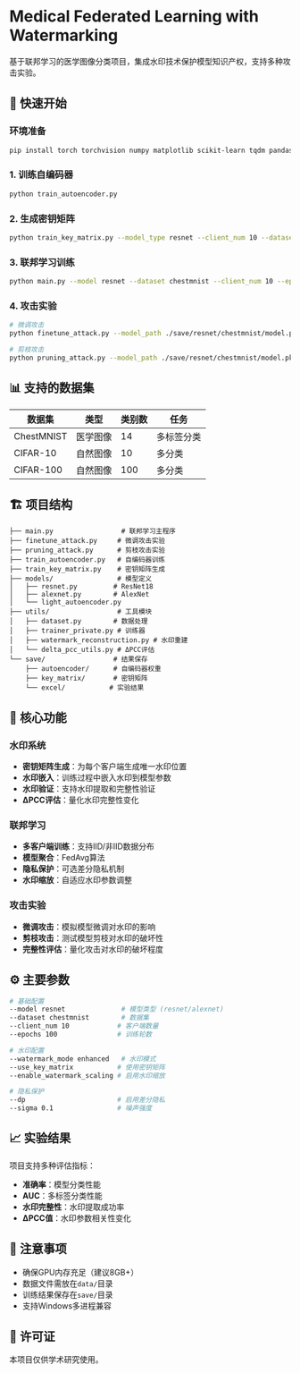 # Medical Federated Learning with Watermarking

基于联邦学习的医学图像分类项目，集成水印技术保护模型知识产权，支持多种攻击实验。

## 🚀 快速开始

### 环境准备
```bash
pip install torch torchvision numpy matplotlib scikit-learn tqdm pandas
```

### 1. 训练自编码器
```bash
python train_autoencoder.py
```

### 2. 生成密钥矩阵
```bash
python train_key_matrix.py --model_type resnet --client_num 10 --dataset chestmnist
```

### 3. 联邦学习训练
```bash
python main.py --model resnet --dataset chestmnist --client_num 10 --epochs 100
```

### 4. 攻击实验
```bash
# 微调攻击
python finetune_attack.py --model_path ./save/resnet/chestmnist/model.pkl

# 剪枝攻击  
python pruning_attack.py --model_path ./save/resnet/chestmnist/model.pkl
```

## 📊 支持的数据集

| 数据集 | 类型 | 类别数 | 任务 |
|--------|------|--------|------|
| ChestMNIST | 医学图像 | 14 | 多标签分类 |
| CIFAR-10 | 自然图像 | 10 | 多分类 |
| CIFAR-100 | 自然图像 | 100 | 多分类 |

## 🏗️ 项目结构

```
├── main.py                 # 联邦学习主程序
├── finetune_attack.py     # 微调攻击实验
├── pruning_attack.py      # 剪枝攻击实验
├── train_autoencoder.py   # 自编码器训练
├── train_key_matrix.py    # 密钥矩阵生成
├── models/                # 模型定义
│   ├── resnet.py         # ResNet18
│   ├── alexnet.py        # AlexNet
│   └── light_autoencoder.py
├── utils/                 # 工具模块
│   ├── dataset.py        # 数据处理
│   ├── trainer_private.py # 训练器
│   ├── watermark_reconstruction.py # 水印重建
│   └── delta_pcc_utils.py # ΔPCC评估
└── save/                 # 结果保存
    ├── autoencoder/      # 自编码器权重
    ├── key_matrix/       # 密钥矩阵
    └── excel/           # 实验结果
```

## 🔧 核心功能

### 水印系统
- **密钥矩阵生成**：为每个客户端生成唯一水印位置
- **水印嵌入**：训练过程中嵌入水印到模型参数
- **水印验证**：支持水印提取和完整性验证
- **ΔPCC评估**：量化水印完整性变化

### 联邦学习
- **多客户端训练**：支持IID/非IID数据分布
- **模型聚合**：FedAvg算法
- **隐私保护**：可选差分隐私机制
- **水印缩放**：自适应水印参数调整

### 攻击实验
- **微调攻击**：模拟模型微调对水印的影响
- **剪枝攻击**：测试模型剪枝对水印的破坏性
- **完整性评估**：量化攻击对水印的破坏程度

## ⚙️ 主要参数

```bash
# 基础配置
--model resnet              # 模型类型 (resnet/alexnet)
--dataset chestmnist        # 数据集
--client_num 10            # 客户端数量
--epochs 100               # 训练轮数

# 水印配置
--watermark_mode enhanced   # 水印模式
--use_key_matrix           # 使用密钥矩阵
--enable_watermark_scaling # 启用水印缩放

# 隐私保护
--dp                       # 启用差分隐私
--sigma 0.1                # 噪声强度
```

## 📈 实验结果

项目支持多种评估指标：
- **准确率**：模型分类性能
- **AUC**：多标签分类性能
- **水印完整性**：水印提取成功率
- **ΔPCC值**：水印参数相关性变化

## 📝 注意事项

- 确保GPU内存充足（建议8GB+）
- 数据文件需放在`data/`目录
- 训练结果保存在`save/`目录
- 支持Windows多进程兼容

## 📄 许可证

本项目仅供学术研究使用。
